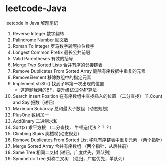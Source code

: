 # leetcode-Java
leetcode in Java  解题笔记

1. Reverse Integer 数字翻转
2. Palindrome Number 回文数
3. Roman To Integer 罗马数字转阿拉伯数字
4. Longest Common Prefix 最长公共前缀
5. Valid Parentheses 有效的括号
6. Merge Two Sorted Lists 合并有序的邻接链表
7. Remove Duplicates From Sorted Array 删除有序数据中重复的元素
8. RemoveElement 移除数组中的指定元素
9. Implement strStr() 找到子串第一次出现的位置
    - 这道题我用的BF，要升级试试KMP算法
10. Search Insert Position 在有序数组中查找插入的位置 （二分查找）
11.Count and Say 报数（递归）
12. Maximum Subarray 总和最大子数组（动态规划）
13. PlusOne 数组加一
14. AddBinary 二进制求和
15. Sqrt(x) 求平方根 （二分查找， 牛顿迭代法？？？）
16. Climbing Stairs 爬楼梯(动态规划)
17. Remove Duplicates From Sorted List 移除有序链表中重复元素 （两个指针）
18. Merge Sorted Array 合并有序数组 （两个指针，从后往前）
19. Same Tree 相同二叉树 (递归，广度优先，双队列)
20. Symmetric Tree 对称二叉树 （递归，广度优先，单队列）